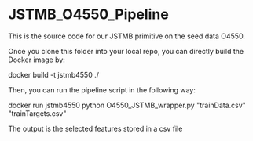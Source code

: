 # JSTMB_O4550_Pipeline

This is the source code for our JSTMB primitive on the seed data O4550.

Once you clone this folder into your local repo, you can directly build the Docker image by:

docker build -t jstmb4550 ./

Then, you can run the pipeline script in the following way:

docker run jstmb4550 python O4550_JSTMB_wrapper.py "trainData.csv" "trainTargets.csv"

The output is the selected features stored in a csv file
